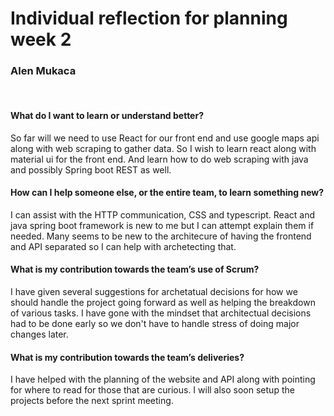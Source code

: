 # Individual reflection for planning week 2
### Alen Mukaca

<br>

#### What do I want to learn or understand better?

So far will we need to use React for our front end and use google maps api along with web scraping to gather data. So I wish to learn react along with material ui for the front end.
And learn how to do web scraping with java and possibly Spring boot REST as well.

#### How can I help someone else, or the entire team, to learn something new?

I can assist with the HTTP communication, CSS and typescript. React and java spring boot framework is new to me but I can attempt explain them if needed.
Many seems to be new to the architecure of having the frontend and API separated so I can help with archetecting that.

#### What is my contribution towards the team’s use of Scrum?

I have given several suggestions for archetatual decisions for how we should handle the project going forward as well as helping the breakdown of various tasks.
I have gone with the mindset that architectual decisions had to be done early so we don't have to handle stress of doing major changes later.

#### What is my contribution towards the team’s deliveries?

I have helped with the planning of the website and API along with pointing for where to read for those that are curious. I will also soon setup the projects before
the next sprint meeting.

